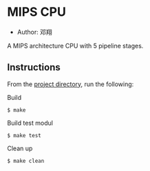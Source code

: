 # MIPS CPU

- Author: 邓翔

A MIPS architecture CPU with 5 pipeline stages.

## Instructions

From the [project directory](source/), run the following:

Build

```
$ make
```

Build test modul

```
$ make test
```

Clean up

```
$ make clean
```
